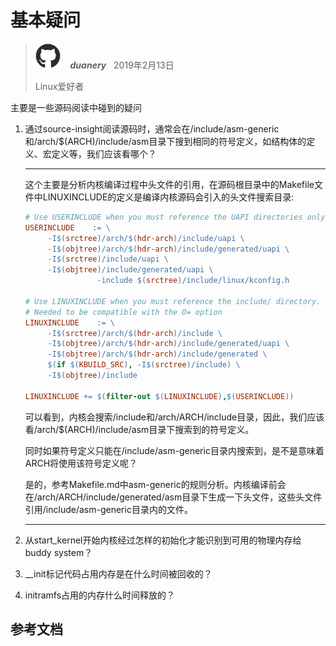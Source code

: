 # 基本疑问

> [![40](https://github.com/duanery/picture/blob/master/github/github_black_40px.png)](https://duanery.github.io)
> &nbsp;&nbsp;
> ***duanery*** &nbsp;
> 2019年2月13日
> 
> Linux爱好者

主要是一些源码阅读中碰到的疑问

1. 通过source-insight阅读源码时，通常会在/include/asm-generic和/arch/$(ARCH)/include/asm目录下搜到相同的符号定义，如结构体的定义、宏定义等，我们应该看哪个？

   ------

   这个主要是分析内核编译过程中头文件的引用，在源码根目录中的Makefile文件中LINUXINCLUDE的定义是编译内核源码会引入的头文件搜索目录:

   ```makefile
   # Use USERINCLUDE when you must reference the UAPI directories only.
   USERINCLUDE    := \
   		-I$(srctree)/arch/$(hdr-arch)/include/uapi \
   		-I$(objtree)/arch/$(hdr-arch)/include/generated/uapi \
   		-I$(srctree)/include/uapi \
   		-I$(objtree)/include/generated/uapi \
                   -include $(srctree)/include/linux/kconfig.h
   
   # Use LINUXINCLUDE when you must reference the include/ directory.
   # Needed to be compatible with the O= option
   LINUXINCLUDE    := \
   		-I$(srctree)/arch/$(hdr-arch)/include \
   		-I$(objtree)/arch/$(hdr-arch)/include/generated/uapi \
   		-I$(objtree)/arch/$(hdr-arch)/include/generated \
   		$(if $(KBUILD_SRC), -I$(srctree)/include) \
   		-I$(objtree)/include
   
   LINUXINCLUDE	+= $(filter-out $(LINUXINCLUDE),$(USERINCLUDE))
   ```

   可以看到，内核会搜索/include和/arch/ARCH/include目录，因此，我们应该看/arch/$(ARCH)/include/asm目录下搜索到的符号定义。

   同时如果符号定义只能在/include/asm-generic目录内搜索到，是不是意味着ARCH将使用该符号定义呢？

   是的，参考Makefile.md中asm-generic的规则分析。内核编译前会在/arch/ARCH/include/generated/asm目录下生成一下头文件，这些头文件引用/include/asm-generic目录内的文件。

   ----

2. 从start_kernel开始内核经过怎样的初始化才能识别到可用的物理内存给buddy system？

3. __init标记代码占用内存是在什么时间被回收的？

4. initramfs占用的内存什么时间释放的？

## 参考文档
